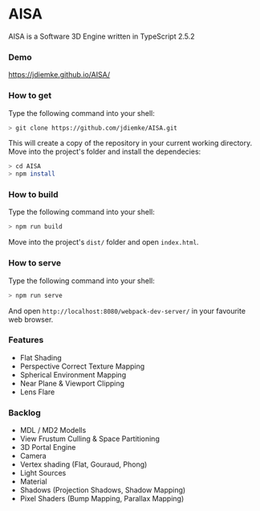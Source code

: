# AISA
AISA is a Software 3D Engine written in TypeScript 2.5.2
### Demo
https://jdiemke.github.io/AISA/
### How to get
Type the following command into your shell:
```bash
> git clone https://github.com/jdiemke/AISA.git
```
This will create a copy of the repository in your current working directory. Move into the project's folder and install the dependecies:
```bash
> cd AISA
> npm install
```
### How to build
Type the following command into your shell:
```bash
> npm run build
```
Move into the project's `dist/` folder and open `index.html`.
### How to serve
Type the following command into your shell:
```bash
> npm run serve
```
And open `http://localhost:8080/webpack-dev-server/` in your favourite web browser.
### Features
- Flat Shading
- Perspective Correct Texture Mapping
- Spherical Environment Mapping
- Near Plane & Viewport Clipping
- Lens Flare
### Backlog
- MDL / MD2 Modells
- View Frustum Culling & Space Partitioning
- 3D Portal Engine
- Camera
- Vertex shading (Flat, Gouraud, Phong)
- Light Sources
- Material
- Shadows (Projection Shadows, Shadow Mapping)
- Pixel Shaders (Bump Mapping, Parallax Mapping)

